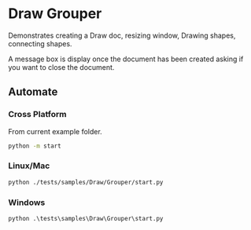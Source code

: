# Draw Grouper

Demonstrates creating a Draw doc, resizing window, Drawing shapes, connecting shapes.

A message box is display once the document has been created asking if you want to close the document.

## Automate

### Cross Platform

From current example folder.

```sh
python -m start
```

### Linux/Mac

```sh
python ./tests/samples/Draw/Grouper/start.py
```

### Windows

```ps
python .\tests\samples\Draw\Grouper\start.py
```
